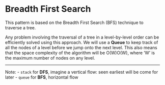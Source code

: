 # Breadth First Search

This pattern is based on the Breadth First Search (BFS) technique to traverse a tree.

Any problem involving the traversal of a tree in a level-by-level order can be efficiently solved using this approach. We will use a **Queue** to keep track of all the nodes of a level before we jump onto the next level. This also means that the space complexity of the algorithm will be O(W)O(W), where ‘W’ is the maximum number of nodes on any level.

---

Note:
    - `stack` for **DFS**, imagine a vertical flow: seen earliest will be come for later
    - `queue` for **BFS**, horizontal flow
